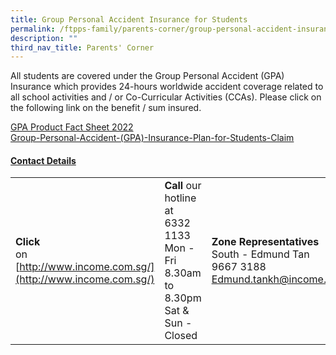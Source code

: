 ```yaml
---
title: Group Personal Accident Insurance for Students
permalink: /ftpps-family/parents-corner/group-personal-accident-insurance-for-students/
description: ""
third_nav_title: Parents' Corner
---
```

All students are covered under the Group Personal Accident (GPA) Insurance which provides 24-hours worldwide accident coverage related to all school activities and / or Co-Curricular Activities (CCAs). Please click on the following link on the benefit / sum insured.

[GPA Product Fact Sheet 2022](/files/GPA%20Product%20Fact%20Sheet%202022.pdf)
<br>
[Group-Personal-Accident-(GPA)-Insurance-Plan-for-Students-Claim](/files/Group-Personal-Accident-(GPA)-Insurance-Plan-for-Students-Claim.pdf)

<h4><u> Contact Details </u></h4>

| | | | 
| --- | --- | --- |
| **Click** <br> on <br> [http://www.income.com.sg/](http://www.income.com.sg/) | **Call** our hotline at 6332 1133 <br> Mon - Fri <br> 8.30am to 8.30pm <br> Sat & Sun - Closed | **Zone Representatives** <br> South - Edmund Tan <br> 9667 3188 <br>[Edmund.tankh@income.com.sg](mailto:Edmund.tankh@income.com.sg) |